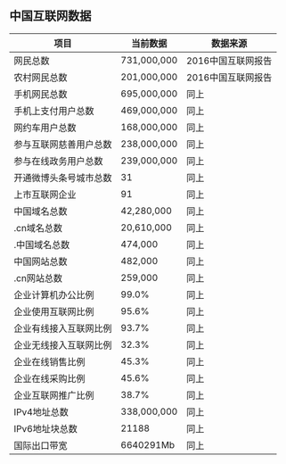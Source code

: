 ## 中国互联网数据

项目|当前数据|数据来源
----|------|----
网民总数|731,000,000|2016中国互联网报告
农村网民总数|201,000,000|2016中国互联网报告
手机网民总数|695,000,000|同上
手机上支付用户总数|469,000,000|同上
网约车用户总数|168,000,000|同上
参与互联网慈善用户总数|238,000,000|同上
参与在线政务用户总数|239,000,000|同上
开通微博头条号城市总数|31|同上
上市互联网企业|91|同上
中国域名总数|42,280,000|同上
.cn域名总数|20,610,000|同上
.中国域名总数|474,000|同上
中国网站总数|482,000|同上
.cn网站总数|259,000|同上
企业计算机办公比例|99.0%|同上
企业使用互联网比例|95.6%|同上
企业有线接入互联网比例|93.7%|同上
企业无线接入互联网比例|32.3%|同上
企业在线销售比例|45.3%|同上
企业在线采购比例|45.6%|同上
企业互联网推广比例|38.7%|同上
IPv4地址总数|338,000,000|同上
IPv6地址块总数|21188|同上
国际出口带宽|6640291Mb|同上
